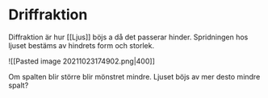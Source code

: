 # Driffraktion
Diffraktion är hur [[Ljus]] böjs a då det passerar hinder. Spridningen hos ljuset bestäms av hindrets form och storlek.

![[Pasted image 20211023174902.png|400]]

Om spalten blir större blir mönstret mindre. Ljuset böjs av mer desto mindre spalt?